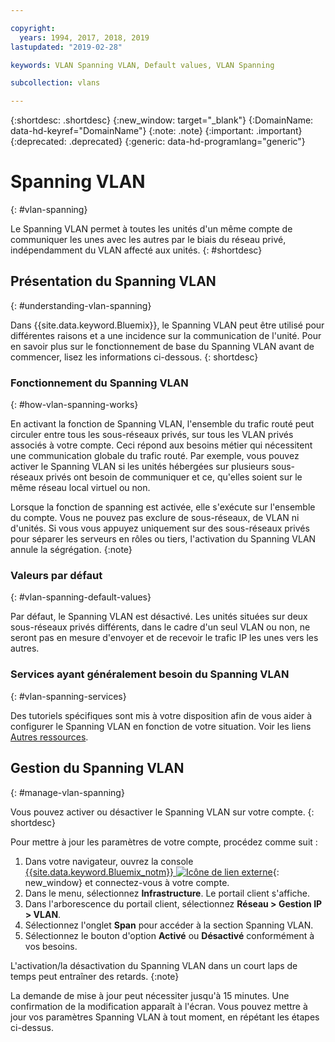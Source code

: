 ```yaml
---

copyright:
  years: 1994, 2017, 2018, 2019
lastupdated: "2019-02-28"

keywords: VLAN Spanning VLAN, Default values, VLAN Spanning

subcollection: vlans

---
```


{:shortdesc: .shortdesc}
{:new_window: target="_blank"}
{:DomainName: data-hd-keyref="DomainName"}
{:note: .note}
{:important: .important}
{:deprecated: .deprecated}
{:generic: data-hd-programlang="generic"}


# Spanning VLAN
{: #vlan-spanning}

Le Spanning VLAN permet à toutes les unités d'un même compte de communiquer les unes avec les autres par le biais du réseau privé, indépendamment du VLAN affecté aux unités.
{: #shortdesc}

## Présentation du Spanning VLAN
{: #understanding-vlan-spanning}


Dans {{site.data.keyword.Bluemix}}, le Spanning VLAN peut être utilisé pour différentes raisons et a une incidence sur la communication de l'unité. Pour en savoir plus sur le fonctionnement de base du Spanning VLAN avant de commencer, lisez les informations ci-dessous.
{: shortdesc}

### Fonctionnement du Spanning VLAN
{: #how-vlan-spanning-works}

En activant la fonction de Spanning VLAN, l'ensemble du trafic routé peut circuler entre tous les sous-réseaux privés, sur tous les VLAN privés associés à votre compte. Ceci répond aux besoins métier qui nécessitent une communication globale du trafic routé. Par exemple, vous pouvez activer le Spanning VLAN si les unités hébergées sur plusieurs sous-réseaux privés ont besoin de communiquer et ce, qu'elles soient sur le même réseau local virtuel ou non.

Lorsque la fonction de spanning est activée, elle s'exécute sur l'ensemble du compte. Vous ne pouvez pas exclure de sous-réseaux, de VLAN ni d'unités. Si vous vous appuyez uniquement sur des sous-réseaux privés pour séparer les serveurs en rôles ou tiers, l'activation du Spanning VLAN annule la ségrégation.
{:note}

### Valeurs par défaut
{: #vlan-spanning-default-values}

Par défaut, le Spanning VLAN est désactivé. Les unités situées sur deux sous-réseaux privés différents, dans le cadre d'un seul VLAN ou non, ne seront pas en mesure d'envoyer et de recevoir le trafic IP les unes vers les autres.

### Services ayant généralement besoin du Spanning VLAN
{: #vlan-spanning-services}

Des tutoriels spécifiques sont mis à votre disposition afin de vous aider à configurer le Spanning VLAN en fonction de votre situation. Voir les liens [Autres ressources](/docs/infrastructure/vlans?topic=vlans-other-resources-for-vlan-spanning).


## Gestion du Spanning VLAN
{: #manage-vlan-spanning}

Vous pouvez activer ou désactiver le Spanning VLAN sur votre compte.
{: shortdesc}

Pour mettre à jour les paramètres de votre compte, procédez comme suit :

  1. Dans votre navigateur, ouvrez la console [{{site.data.keyword.Bluemix_notm}} ![Icône de lien externe](../../icons/launch-glyph.svg "Icône de lien externe")](https://{DomainName}/){: new_window} et connectez-vous à votre compte.
  2. Dans le menu, sélectionnez **Infrastructure**. Le portail client s'affiche.
  3. Dans l'arborescence du portail client, sélectionnez **Réseau > Gestion IP > VLAN**.
  4. Sélectionnez l'onglet **Span** pour accéder à la section Spanning VLAN.
  5. Sélectionnez le bouton d'option **Activé** ou **Désactivé** conformément à vos besoins.

L'activation/la désactivation du Spanning VLAN dans un court laps de temps peut entraîner des retards.
{:note}

La demande de mise à jour peut nécessiter jusqu'à 15 minutes. Une confirmation de la modification apparaît à l'écran. Vous pouvez mettre à jour vos paramètres Spanning VLAN à tout moment, en répétant les étapes ci-dessus.
